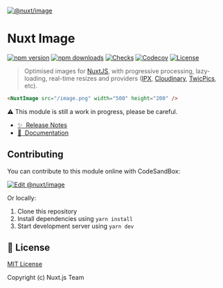 [![@nuxt/image](https://image.nuxtjs.org/preview.png)](https://image.nuxtjs.org)

# Nuxt Image

[![npm version][npm-version-src]][npm-version-href]
[![npm downloads][npm-downloads-src]][npm-downloads-href]
[![Checks][checks-src]][checks-href]
[![Codecov][codecov-src]][codecov-href]
[![License][license-src]][license-href]

> Optimised images for [NuxtJS](https://nuxtjs.org), with progressive processing, lazy-loading, real-time resizes and providers ([IPX](https://github.com/nuxt-contrib/ipx), [Cloudinary](https://cloudinary.com), [TwicPics](https://www.twicpics.com/), etc).

```html
<NuxtImage src="/image.png" width="500" height="200" />
```

:warning: This module is still a work in progress, please be careful.

- [✨ &nbsp;Release Notes](https://image.nuxtjs.org/releases)
- [📖 &nbsp;Documentation](https://image.nuxtjs.org)

## Contributing

You can contribute to this module online with CodeSandBox:

[![Edit @nuxt/image](https://codesandbox.io/static/img/play-codesandbox.svg)](https://codesandbox.io/s/github/nuxt/image/tree/master/?fontsize=14&hidenavigation=1&theme=dark)

Or locally:

1. Clone this repository
2. Install dependencies using `yarn install`
3. Start development server using `yarn dev`

## 📑 License

[MIT License](./LICENSE)

Copyright (c) Nuxt.js Team

<!-- Badges -->
[npm-version-src]: https://flat.badgen.net/npm/v/@nuxt/image
[npm-version-href]: https://npmjs.com/package/@nuxt/image
[npm-downloads-src]: https://flat.badgen.net/npm/dm/@nuxt/image
[npm-downloads-href]: https://npmjs.com/package/@nuxt/image
[checks-src]: https://flat.badgen.net/github/checks/nuxt/image/master
[checks-href]: https://github.com/nuxt/image/actions
[codecov-src]: https://flat.badgen.net/codecov/c/github/nuxt/image
[codecov-href]: https://codecov.io/gh/nuxt/image
[license-src]: https://img.shields.io/npm/l/@nuxt/image.svg
[license-href]: https://npmjs.com/package/@nuxt/image
